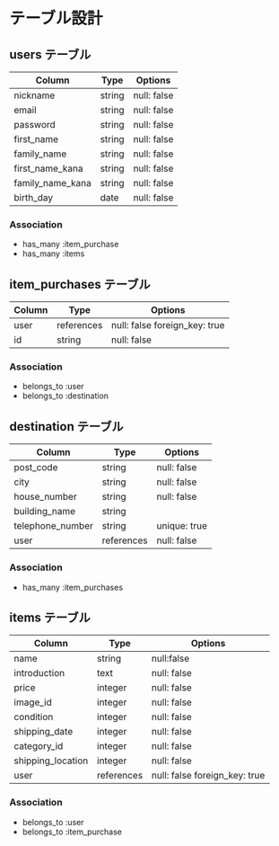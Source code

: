 # テーブル設計

## users テーブル

| Column            | Type      | Options     |
| --------          | --------- | ----------- |
| nickname          | string    | null: false |
| email             | string    | null: false |
| password          | string    | null: false |
| first_name        | string    | null: false |
| family_name       | string    | null: false |
| first_name_kana   | string    | null: false |
| family_name_kana  | string    | null: false |
| birth_day         | date      | null: false |
### Association

- has_many :item_purchase
- has_many :items

## item_purchases テーブル

| Column            | Type      | Options                      |
| ------            | --------- | -----------                  |
| user              | references| null: false foreign_key: true|
| id           | string    | null: false                  |

### Association

- belongs_to :user
- belongs_to :destination

## destination テーブル

| Column           | Type      | Options       |
| ------           | ---------- | ------------ |
| post_code        | string     | null: false  |
| city             | string     | null: false  |
| house_number     | string     | null: false  |
| building_name    | string     |              |
| telephone_number | string     | unique: true |
| user             | references | null: false  |

### Association

- has_many :item_purchases

## items テーブル

| Column            | Type      | Options                      |
| ------------------| ----------| ---------------------------  |
| name              | string    | null:false                   |
| introduction      | text      | null: false                  |
| price             | integer   | null: false                  |
| image_id          | integer   | null: false                  |
| condition         | integer   | null: false                  |
| shipping_date     | integer   | null: false                  |
| category_id       | integer   | null: false                  |
| shipping_location | integer   | null: false                  |
| user              | references| null: false foreign_key: true|

### Association

- belongs_to :user
- belongs_to :item_purchase
